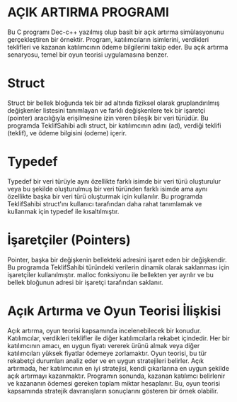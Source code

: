 # AÇIK ARTIRMA PROGRAMI
Bu C programı Dec-c++ yazılmış olup basit bir açık artırma simülasyonunu gerçekleştiren bir örnektir. Program, katılımcıların isimlerini, verdikleri teklifleri ve kazanan katılımcının ödeme bilgilerini takip eder. Bu açık artırma senaryosu, temel bir oyun teorisi uygulamasına benzer.
# Struct
Struct bir bellek bloğunda tek bir ad altında fiziksel olarak gruplandırılmış değişkenler listesini tanımlayan ve farklı değişkenlere tek bir işaretçi (pointer) aracılığıyla erişilmesine izin veren bileşik bir veri türüdür. Bu programda TeklifSahibi adlı struct, bir katılımcının adını (ad), verdiği teklifi (teklif), ve ödeme bilgisini (odeme) içerir.
# Typedef
Typedef bir veri türüyle aynı özellikte farklı isimde bir veri türü oluşturulur veya bu şekilde oluşturulmuş bir veri türünden farklı isimde ama aynı özellikte başka bir veri türü oluşturmak için kullanılır. Bu programda TeklifSahibi struct'ını kullanıcı tarafından daha rahat tanımlamak ve kullanmak için typedef ile kısaltılmıştır.
# İşaretçiler (Pointers)
Pointer, başka bir değişkenin bellekteki adresini işaret eden bir değişkendir. Bu programda TeklifSahibi türündeki verilerin dinamik olarak saklanması için işaretçiler kullanılmıştır. malloc fonksiyonu ile bellekten yer ayrılır ve bu bellek bloğunun adresi bir işaretçi tarafından saklanır.
# Açık Artırma ve Oyun Teorisi İlişkisi
Açık artırma, oyun teorisi kapsamında incelenebilecek bir konudur. Katılımcılar, verdikleri teklifler ile diğer katılımcılarla rekabet içindedir. Her bir katılımcının amacı, en uygun fiyatı vererek ürünü almak veya diğer katılımcıları yüksek fiyatlar ödemeye zorlamaktır.
Oyun teorisi, bu tür rekabetçi durumları analiz eder ve en uygun stratejileri belirler. Açık artırmada, her katılımcının en iyi stratejisi, kendi çıkarlarına en uygun şekilde açık artırmayı kazanmaktır.
Programın sonunda, kazanan katılımcı belirlenir ve kazananın ödemesi gereken toplam miktar hesaplanır. Bu, oyun teorisi kapsamında stratejik davranışların sonuçlarını gösteren bir örnek olabilir.
